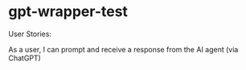 # gpt-wrapper-test

User Stories:

As a user, I can prompt and receive a response from the AI agent (via ChatGPT)